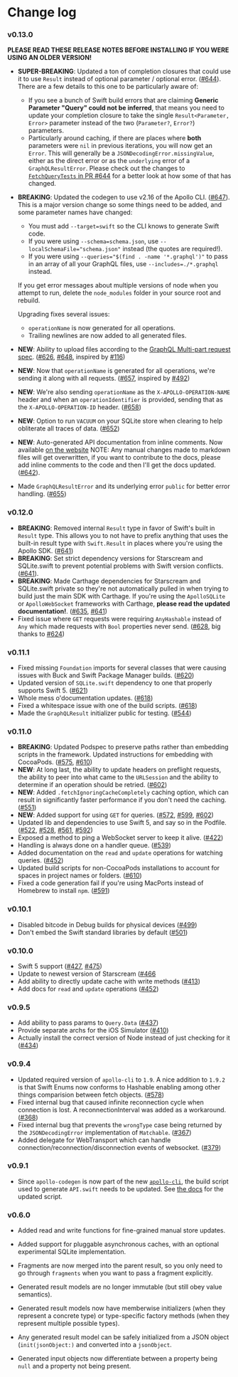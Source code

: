 # Change log

### v0.13.0 

**PLEASE READ THESE RELEASE NOTES BEFORE INSTALLING IF YOU WERE USING AN OLDER VERSION!**

- **SUPER-BREAKING**: Updated a ton of completion closures that could use it to use `Result` instead of optional parameter / optional error. ([#644](https://github.com/apollographql/apollo-ios/pull/644)). There are a few details to this one to be particularly aware of: 
  - If you see a bunch of Swift build errors that are claiming **Generic Parameter "Query" could not be inferred**, that means you need to update your completion closure to take the single `Result<Parameter, Error>` parameter instead of the two (`Parameter?`, `Error?`) parameters. 
  - Particularly around caching, if there are places where **both** parameters were `nil` in previous iterations, you will now get an `Error`. This will generally be a `JSONDecodingError.missingValue`, either as the direct error or as the `underlying` error of a `GraphQLResultError`. Please check out the changes to [`FetchQueryTests` in PR #644](https://github.com/apollographql/apollo-ios/pull/644/files#diff-43b7c3a7619bfcbf87cf3eabe314d908) for a better look at how some of that has changed.
- **BREAKING**: Updated the codegen to use v2.16 of the Apollo CLI. ([#647](https://github.com/apollographql/apollo-ios/issues/647)). This is a major version change so some things need to be added, and some parameter names have changed: 
  - You must add `--target=swift` so the CLI knows to generate Swift code.
  - If you were using `--schema=schema.json`, use `--localSchemaFile="schema.json"` instead (the quotes are required!).
  - If you were using `--queries="$(find . -name '*.graphql')"` to pass in an array of all your GraphQL files, use `--includes=./*.graphql` instead. 

  If you get error messages about multiple versions of node when you attempt to run, delete the `node_modules` folder in your source root and rebuild. 
  
  Upgrading fixes several issues:
  
  - `operationName` is now generated for all operations.
  - Trailing newlines are now added to all generated files. 
- **NEW**: Ability to upload files according to the [GraphQL Multi-part request spec](https://github.com/jaydenseric/graphql-multipart-request-spec). ([#626](https://github.com/apollographql/apollo-ios/pull/626), [#648](https://github.com/apollographql/apollo-ios/pull/648), inspired by [#116](https://github.com/apollographql/apollo-ios/pull/116))
- **NEW**: Now that `operationName` is generated for all operations, we're sending it along with all requests. ([#657](https://github.com/apollographql/apollo-ios/pull/657), inspired by [#492](https://github.com/apollographql/apollo-ios/pull/492))
- **NEW**: We're also sending `operationName` as the `X-APOLLO-OPERATION-NAME` header and when an `operationIdentifier` is provided, sending that as the `X-APOLLO-OPERATION-ID` header. ([#658](https://github.com/apollographql/apollo-ios/pull/658))
- **NEW**: Option to run `VACUUM` on your SQLite store when clearing to help obliterate all traces of data. ([#652](https://github.com/apollographql/apollo-ios/pull/652))
- **NEW**: Auto-generated API documentation from inline comments. Now available [on the website](https://www.apollographql.com/docs/ios/api-reference/) NOTE: Any manual changes made to markdown files will get overwritten, if you want to contribute to the docs, please add inline comments to the code and then I'll get the docs updated. ([#642](https://github.com/apollographql/apollo-ios/pull/642)). 
- Made `GraphQLResultError` and its underlying error `public` for better error handling. ([#655](https://github.com/apollographql/apollo-ios/pull/655))



### v0.12.0
- **BREAKING**: Removed internal `Result` type in favor of Swift's built in `Result` type. This allows you to not have to prefix anything that uses the built-in result type with `Swift.Result` in places where you're using the Apollo SDK. ([#641](https://github.com/apollographql/apollo-ios/pull/641))
- **BREAKING**: Set strict dependency versions for Starscream and SQLite.swift to prevent potential problems with Swift version conflicts. ([#641](https://github.com/apollographql/apollo-ios/pull/625)). 
- **BREAKING**: Made Carthage dependencies for Starscream and SQLite.swift private so they're not automatically pulled in when trying to build just the main SDK with Carthage. If you're using the `ApolloSQLite` or `ApolloWebSocket` frameworks with Carthage, **please read the updated documentation!**. ([#635](https://github.com/apollographql/apollo-ios/pull/635), [#641](https://github.com/apollographql/apollo-ios/pull/641))
- Fixed issue where `GET` requests were requiring `AnyHashable` instead of `Any` which made requests with `Bool` properties never send. ([#628](https://github.com/apollographql/apollo-ios/pull/628), big thanks to [#624](https://github.com/apollographql/apollo-ios/pull/624))

### v0.11.1
- Fixed missing `Foundation` imports for several classes that were causing issues with Buck and Swift Package Manager builds. ([#620](https://github.com/apollographql/apollo-ios/pull/620)) 
- Updated version of `SQLite.swift` dependency to one that properly supports Swift 5. ([#621](https://github.com/apollographql/apollo-ios/pull/621))
- Whole mess o'documentation updates. ([#618](https://github.com/apollographql/apollo-ios/pull/618))
- Fixed a whitespace issue with one of the build scripts. ([#618](https://github.com/apollographql/apollo-ios/pull/618))
- Made the `GraphQLResult` initializer public for testing. ([#544](https://github.com/apollographql/apollo-ios/pull/544))

### v0.11.0

- **BREAKING**: Updated Podspec to preserve paths rather than embedding scripts in the framework. Updated instructions for embedding with CocoaPods. ([#575](https://github.com/apollographql/apollo-ios/pull/575), [#610](https://github.com/apollographql/apollo-ios/pull/610))
- **NEW**: At long last, the ability to update headers on preflight requests, the ability to peer into what came to the `URLSession` and the ability to determine if an operation should be retried. ([#602](https://github.com/apollographql/apollo-ios/pull/602))
- **NEW**: Added `.fetchIgnoringCacheCompletely` caching option, which  can result in significantly faster performance if you don't need the caching. ([#551](https://github.com/apollographql/apollo-ios/pull/551))
- **NEW**: Added support for using `GET` for queries. ([#572](https://github.com/apollographql/apollo-ios/pull/572), [#599](https://github.com/apollographql/apollo-ios/pull/599), [#602](https://github.com/apollographql/apollo-ios/pull/602))
- Updated lib and dependencies to use Swift 5, and say so in the Podfile. ([#522](https://github.com/apollographql/apollo-ios/pull/522), [#528](https://github.com/apollographql/apollo-ios/pull/528), [#561](https://github.com/apollographql/apollo-ios/pull/561), [#592](https://github.com/apollographql/apollo-ios/pull/592))
- Exposed a method to ping a WebSocket server to keep it alive. ([#422](https://github.com/apollographql/apollo-ios/pull/422))
- Handling is always done on a handler queue. ([#539](https://github.com/apollographql/apollo-ios/pull/539))
- Added documentation on the `read` and `update` operations for watching queries. ([#452](https://github.com/apollographql/apollo-ios/pull/452))
- Updated build scripts for non-CocoaPods installations to account for spaces in project names or folders. ([#610](https://github.com/apollographql/apollo-ios/pull/610))
- Fixed a code generation fail if you're using MacPorts instead of Homebrew to install `npm`. ([#591](https://github.com/apollographql/apollo-ios/pull/591))

### v0.10.1

- Disabled bitcode in Debug builds for physical devices ([#499](https://github.com/apollographql/apollo-ios/pull/499))
- Don't embed the Swift standard libraries by default ([#501](https://github.com/apollographql/apollo-ios/pull/501))

### v0.10.0

- Swift 5 support ([#427](https://github.com/apollographql/apollo-ios/pull/427), [#475](https://github.com/apollographql/apollo-ios/pull/475))
- Update to newest version of Starscream ([#466](https://github.com/apollographql/apollo-ios/pull/466)
- Add ability to directly update cache with write methods ([#413](https://github.com/apollographql/apollo-ios/pull/413))
- Add docs for `read` and `update` operations ([#452](https://github.com/apollographql/apollo-ios/pull/452))

### v0.9.5

- Add ability to pass params to `Query.Data` ([#437](https://github.com/apollographql/apollo-ios/pull/437))
- Provide separate archs for the iOS Simulator ([#410](https://github.com/apollographql/apollo-ios/pull/410))
- Actually install the correct version of Node instead of just checking for it ([#434](https://github.com/apollographql/apollo-ios/pull/434))


### v0.9.4

- Updated required version of `apollo-cli` to `1.9`. A nice addition to `1.9.2` is that Swift Enums now conforms to Hashable enabling among other things comparision between fetch objects. ([#578](https://github.com/apollographql/apollo-cli/pull/578))
- Fixed internal bug that caused infinite reconnection cycle when connection is lost. A reconnectionInterval was added as a workaround. ([#368](https://github.com/apollographql/apollo-ios/pull/368))
- Fixed internal bug that prevents the `wrongType` case being returned by the `JSONDecodingError` implementation of `Matchable`. ([#367](https://github.com/apollographql/apollo-ios/pull/367))
- Added delegate for WebTransport which can handle connection/reconnection/disconnection events of websocket. ([#379](https://github.com/apollographql/apollo-ios/pull/379))

### v0.9.1

- Since `apollo-codegen` is now part of the new [`apollo-cli`](https://github.com/apollographql/apollo-cli), the build script used to generate `API.swift` needs to be updated. See [the docs](https://www.apollographql.com/docs/ios/installation.html#adding-build-step) for the updated script.

### v0.6.0

- Added read and write functions for fine-grained manual store updates.

- Added support for pluggable asynchronous caches, with an optional experimental SQLite implementation.

- Fragments are now merged into the parent result, so you only need to go through `fragments` when you want to pass a fragment explicitly.

- Generated result models are no longer immutable (but still obey value semantics).

- Generated result models now have memberwise initializers (when they represent a concrete type) or type-specific factory methods (when they represent multiple possible types).

- Any generated result model can be safely initialized from a JSON object (`init(jsonObject:)` and converted into a `jsonObject`.

- Generated input objects now differentiate between a property being `null` and a property not being present.
